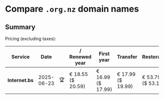 # Compare `.org.nz` domain names

## Summary

Pricing (excluding taxes):

| Service | Date |  | / Renewed year | First year | Transfer | Restoration |
|--|--|--|--|--|--|--|
| **Internet.bs** | 2025-06-23 | 🏆 | € 18.55<br>($ 20.59) | € 16.99<br>($ 17.99) | € 17.99<br>($ 19.99) | € 53.79<br>($ 53.15) |
